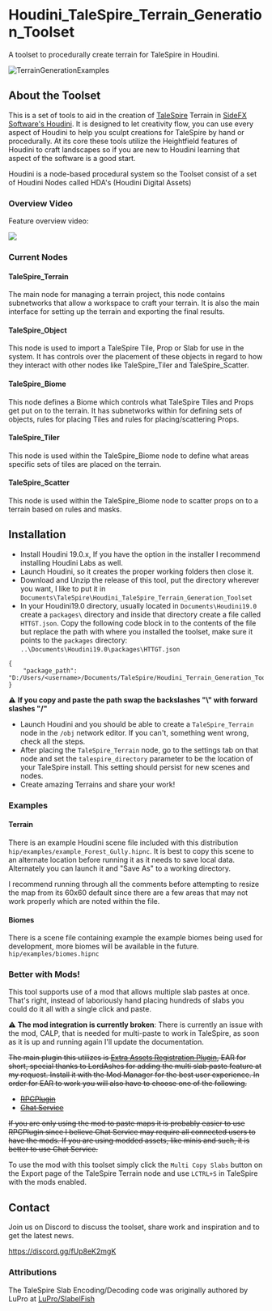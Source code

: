 # Houdini_TaleSpire_Terrain_Generation_Toolset
A toolset to procedurally create terrain for TaleSpire in Houdini.

![TerrainGenerationExamples](https://user-images.githubusercontent.com/100365731/200086786-b029760e-56f0-46f3-9caf-729247d36fbe.png)

## About the Toolset
This is a set of tools to aid in the creation of [TaleSpire](https://talespire.com/) Terrain 
in [SideFX Software's Houdini](https://www.sidefx.com/products/houdini/).
It is designed to let creativity flow, you can use every aspect of Houdini to help you sculpt creations for 
TaleSpire by hand or procedurally. 
At its core these tools utilize the Heightfield features of Houdini to craft landscapes so if you are 
new to Houdini learning that aspect of the software is a good start.

Houdini is a node-based procedural system so the Toolset consist of a set of Houdini Nodes called
HDA's (Houdini Digital Assets)

### Overview Video
Feature overview video:

[<img src="https://user-images.githubusercontent.com/100365731/200082578-f8a54857-8b44-46fa-9ebf-432656713204.png">](https://www.youtube.com/watch?v=193IomvemaA)

### Current Nodes
#### TaleSpire_Terrain
The main node for managing a terrain project, this node contains subnetworks that allow a workspace to 
craft your terrain. It is also the main interface for setting up the terrain and exporting the final results.
#### TaleSpire_Object
This node is used to import a TaleSpire Tile, Prop or Slab for use in the system. It has controls over the 
placement of these objects in regard to how they interact with other nodes like TaleSpire_Tiler and TaleSpire_Scatter.
#### TaleSpire_Biome
This node defines a Biome which controls what TaleSpire Tiles and Props get put on to the terrain. It has 
subnetworks within for defining sets of objects, rules for placing Tiles and rules for placing/scattering Props.
#### TaleSpire_Tiler
This node is used within the TaleSpire_Biome node to define what areas specific sets of tiles are placed on the terrain.
#### TaleSpire_Scatter
This node is used within the TaleSpire_Biome node to scatter props on to a terrain based on rules and masks.

## Installation
- Install Houdini 19.0.x, If you have the option in the installer I recommend installing Houdini Labs as well.
- Launch Houdini, so it creates the proper working folders then close it.
- Download and Unzip the release of this tool, put the directory wherever you want, I like to put it in
`Documents\TaleSpire\Houdini_TaleSpire_Terrain_Generation_Toolset`
- In your Houdini19.0 directory, usually located in `Documents\Houdini19.0` create a `packages\` directory and
inside that directory create a file called `HTTGT.json`. Copy the following code block in to the contents of the file
but replace the path with where you installed the toolset, make sure it points to the `packages` directory:
`..\Documents\Houdini19.0\packages\HTTGT.json`
```
{
    "package_path": "D:/Users/<username>/Documents/TaleSpire/Houdini_Terrain_Generation_Toolset/packages"
}
```
:warning: **If you copy and paste the path swap the backslashes "\\" with forward slashes "/"**
- Launch Houdini and you should be able to create a `TaleSpire_Terrain` node in the `/obj` network editor.
If you can't, something went wrong, check all the steps.
- After placing the `TaleSpire_Terrain` node, go to the settings tab on that node and set the `talespire_directory`
parameter to be the location of your TaleSpire install. This setting should persist for new scenes and nodes.
- Create amazing Terrains and share your work!

### Examples
#### Terrain
There is an example Houdini scene file included with this distribution `hip/examples/example_Forest_Gully.hipnc`.
It is best to copy this scene to an alternate location before running it as it needs to save local data. Alternately you 
can launch it and "Save As" to a working directory.

I recommend running through all the comments before attempting to resize the map from its 60x60 default since there are a 
few areas that may not work properly which are noted within the file.

#### Biomes
There is a scene file containing example the example biomes being used for development, more biomes will be available in
the future. `hip/examples/biomes.hipnc`

### Better with Mods!
This tool supports use of a mod that allows multiple slab pastes at once. That's right, instead of laboriously hand 
placing hundreds of slabs you could do it all with a single click and paste.

:warning: **The mod integration is currently broken**: There is currently an issue with the mod, CALP, that is needed 
for multi-paste to work in TaleSpire, as soon as it is up and running again I'll update the documentation.

~~The main plugin this utilizes is 
[Extra Assets Registration Plugin](https://talespire.thunderstore.io/package/LordAshes/ExtraAssetsRegistrationPlugin/), 
EAR for short, special thanks to LordAshes for adding the multi slab paste feature at my request.
Install it with the Mod Manager for the best user experience. In order for EAR to work you will also have to choose
one of the following.~~
- ~~[RPCPlugin](https://talespire.thunderstore.io/package/HolloFox_TS/RPCPlugin/)~~
- ~~[Chat Service](https://talespire.thunderstore.io/package/LordAshes/ChatService/)~~

~~If you are only using the mod to paste maps it is probably easier to use RPCPlugin since I believe Chat Service may
require all connected users to have the mods. If you are using modded assets, like minis and such, it is better to use 
Chat Service.~~

To use the mod with this toolset simply click the `Multi Copy Slabs` button on the Export page of the TaleSpire Terrain 
node and use `LCTRL+S` in TaleSpire with the mods enabled.


## Contact
Join us on Discord to discuss the toolset, share work and inspiration and to get the latest news.

https://discord.gg/fUp8eK2mgK

### Attributions
The TaleSpire Slab Encoding/Decoding code was originally authored by LuPro 
at [LuPro/SlabelFish](https://github.com/LuPro/SlabelFish)
